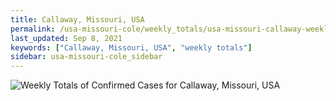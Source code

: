 ```yaml
---
title: Callaway, Missouri, USA
permalink: /usa-missouri-cole/weekly_totals/usa-missouri-callaway-weekly_totals.html
last_updated: Sep 8, 2021
keywords: ["Callaway, Missouri, USA", "weekly totals"]
sidebar: usa-missouri-cole_sidebar
---
```


![Weekly Totals of Confirmed Cases for Callaway, Missouri, USA](/covid_tracker/images/graphs/usa-missouri-callaway-weekly_totals_graph.png)
